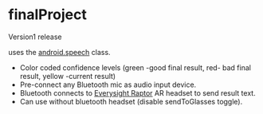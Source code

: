 # finalProject     
Version1 release       

uses the [android.speech](https://developer.android.com/reference/android/speech/package-summary) class.       

* Color coded confidence levels (green -good final result, red- bad final result, yellow -current result)   
* Pre-connect any Bluetooth mic as audio input device.   
* Bluetooth connects to [Everysight Raptor](https://everysight.com/) AR headset to send result text.  
* Can use without bluetooth headset (disable sendToGlasses toggle).  
